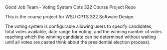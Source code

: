 Good Job Team - Voting System
Cpts 322 Course Project Repo

This is the course project for WSU CPTS 322 Software Design.

The voting system is configurable allowing users to specify candidates, total votes available, date range for voting, and the winning number of votes reaching which the winning candidate 
can be determined without waiting until all votes are casted think about the presidential election process).

